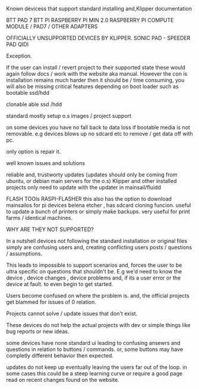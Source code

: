 Known devicess that support standard installing and,Klipper documentation 

BTT PAD 7 
BTT PI 
RASPBERRY PI MIN 2.0 
RASPBERRY PI COMPUTE MODULE / PAD7 / OTHER ADAPTERS 

OFFICIALLY UNSUPPORTED DEVICES BY KLIPPER. 
SONIC PAD - 
SPEEDER PAD 
QIDI 

Exception. 


If the user can install / revert project to their supported state these would again follow docs / work with the website aka manual. 
However the con is installation remains much harder then it should be / time consuming,  you will also be missing critical features depending on boot loader such as 
bootable ssd/hdd

clonable able ssd /hdd 

standard mostly setup o.s images / project support

on some devices you have no fall back to data loss if bootable media is not removable. e.g devices blows up no sdcard etc to remove / get data off with pc. 


only option is repair it. 


well known issues and solutions 


reliable and, trustworty updates  (updates should only be coming from ubuntu, or debian main servers for the o.s) Klipper and other installed projects only need to update with the updater in mainsail/fluidd


FLASH TOOls  RASPI-FLASHER this also has the option to download mainsailos for pi devices 
belena etcher , has sdcard cloning funcion. useful to update a bunch of printers or simply make backups. very useful for print farms / identical machines. 




WHY ARE THEY NOT SUPPORTED? 

In a nutshell devices not following the standard installation or original files simply are confusing users and, creating conflicting users posts / questions / assumptions. 


This leads to impossible to support scenarios and, forces the user to be ultra specific on questions that shouldn't be.  E.g we'd need to know the device , device changes , device problems and, if its a user error or the device at fault. 
to even begin to get started. 

Users become confused on where the problem is. and, the official projects get blammed for issues of 0 relation. 

Projects cannot solve / update issues that don't exist. 

These devices do not help the actual projects with dev or simple things like bug reports or new ideas. 

some devices have none standard ui leading to confusing ansewrs and questions in relation to buttons / commands. or, some buttons may have completly different behavior then expected. 

updates do not keep up eventually leaving the users far out of the loop. in some cases this could be a steep learning curve or require a good page read on recent changes found on the website. 

